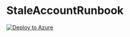 # StaleAccountRunbook
[![Deploy to Azure](https://aka.ms/deploytoazurebutton)](https://portal.azure.com/#create/Microsoft.Template/uri/https%3A%2F%2Fgithub.com%2Fgobimages%2FStaleAccountRunbook%2Fedit%2Fmain%2FAzureDeploy.json)
